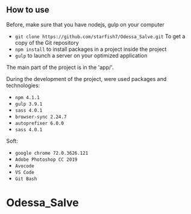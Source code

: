 ## How to use

Before, make sure that you have nodejs, gulp on your computer
- `git clone https://github.com/starfish7/Odessa_Salve.git` To get a copy of the Git repository
- `npm install` to install packages in a project inside the project
- `gulp` to launch a server on your optimized application

The main part of the project is in the 'app/'.

During the development of the project, were used packages and technologies:
- `npm 4.1.1`
- `gulp 3.9.1`
- `sass 4.0.1`
- `browser-sync 2.24.7`
- `autoprefixer 6.0.0`
- `sass 4.0.1`

Soft:
- `google chrome 72.0.3626.121`
- `Adobe Photoshop CC 2019`
- `Avocode`
- `VS Code`
- `Git Bash`


# Odessa_Salve
